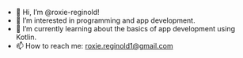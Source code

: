 - 👋 Hi, I’m @roxie-reginold!
- 👀 I’m interested in programming and app development.
- 🌱 I’m currently learning about the basics of app development using Kotlin.
- 📫 How to reach me: roxie.reginold1@gmail.com

<!---
roxie-reginold/roxie-reginold is a ✨ special ✨ repository because its `README.md` (this file) appears on your GitHub profile.
You can click the Preview link to take a look at your changes.
--->
